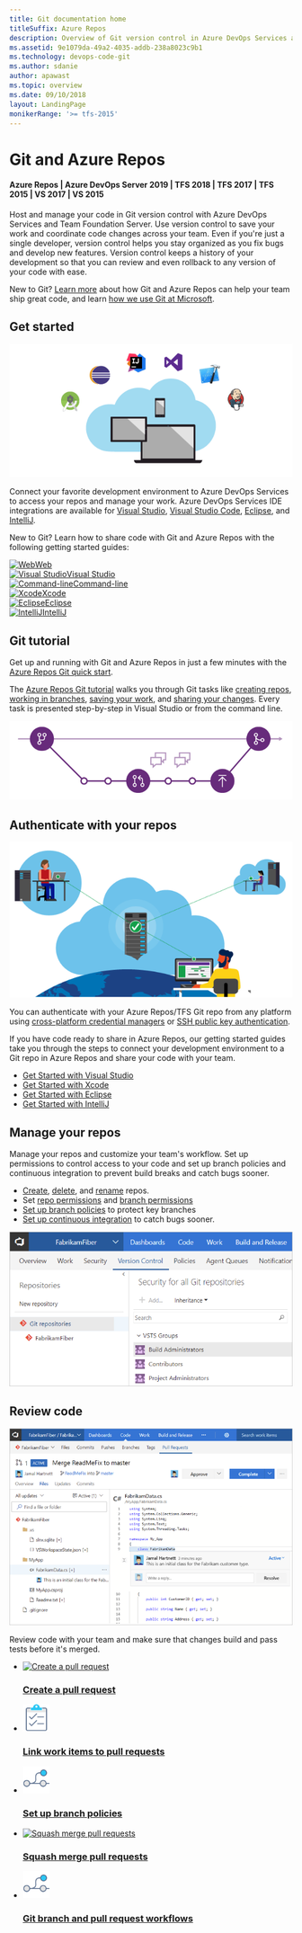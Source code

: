```yaml
---
title: Git documentation home
titleSuffix: Azure Repos 
description: Overview of Git version control in Azure DevOps Services and Team Foundation Server
ms.assetid: 9e1079da-49a2-4035-addb-238a8023c9b1
ms.technology: devops-code-git 
ms.author: sdanie
author: apawast
ms.topic: overview
ms.date: 09/10/2018
layout: LandingPage
monikerRange: '>= tfs-2015'
---
```



# Git and Azure Repos

#### Azure Repos | Azure DevOps Server 2019 | TFS 2018 | TFS 2017 | TFS 2015 | VS 2017 | VS 2015

Host and manage your code in Git version control with Azure DevOps Services and Team Foundation Server. Use version control to save your work and coordinate code changes across your team. Even if you're just a single developer, version control helps you stay organized as you fix bugs and develop new features. Version control keeps a history of your development so that you can review and even rollback to any version of your code with ease.

New to Git? [Learn more](/azure/devops/learn/git/learn-git-with-team-services) about how Git and Azure Repos can help your team ship great code, and learn [how we use Git at Microsoft](/azure/devops/learn/devops-at-microsoft/use-git-microsoft).

## Get started

<div class="row">
<div class="col-sm-6 col-md-6">
<img src="media/overview/get-started-favorite-ide.png" alt="Use your favorite IDE with Azure Repos and Git"/>
</div>
<div class="col-sm-6 col-md-6">

<p>Connect your favorite development environment to Azure DevOps Services to access your repos and manage your work.
Azure DevOps Services IDE integrations are available for <a href="../../organizations/accounts/set-up-vs.md" data-raw-source="[Visual Studio](../../organizations/accounts/set-up-vs.md)">Visual Studio</a>, 
<a href="https://marketplace.visualstudio.com/items?itemName=ms-vsts.team" data-raw-source="[Visual Studio Code](https://marketplace.visualstudio.com/items?itemName=ms-vsts.team)">Visual Studio Code</a>, <a href="/azure/devops/java/download-eclipse-plug-in" data-raw-source="[Eclipse](/azure/devops/java/download-eclipse-plug-in)">Eclipse</a>, 
and <a href="/azure/devops/java/download-intellij-plug-in" data-raw-source="[IntelliJ](/azure/devops/java/download-intellij-plug-in)">IntelliJ</a>.</p>


<p>New to Git? Learn how to share code with Git and Azure Repos with the following getting started guides:</p>
</div>
</div>

<!--- All images are Placeholder --> 
<!-- Converting to icon48 format, this gets cleaner in YAML -->
<div class="ico48Case halfStack"><div class="ico48Link"><a href="create-new-repo.md"><img width="48" height="48" alt="Web" src="https://docs.microsoft.com/media/common/i_web.svg"><span>Web</span></a></div><div class="ico48Link"><a href="share-your-code-in-git-vs-2017.md"><img width="48" height="48" alt="Visual Studio" src="https://docs.microsoft.com/media/logos/logo_visual-studio.svg"><span>Visual Studio</span></a></div><div class="ico48Link"><a href="share-your-code-in-git-cmdline.md"><img width="48" height="48" alt="Command-line" src="https://docs.microsoft.com/media/common/i_cligeneric.svg"><span>Command-line</span></a></div><div class="ico48Link"><a href="share-your-code-in-git-xcode.md"><img width="48" height="48" alt="Xcode" src="https://docs.microsoft.com/media/logos/logo_xcode.svg"><span>Xcode</span></a></div><div class="ico48Link"><a href="share-your-code-in-git-eclipse.md"><img width="48" height="48" alt="Eclipse" src="https://docs.microsoft.com/media/logos/logo_eclipse.svg"><span>Eclipse</span></a></div>

<div class="ico48Link"><a href="create-repo-intellij.md"><img width="48" height="48" alt="IntelliJ" src="https://docs.microsoft.com/media/logos/logo_intellij.svg"><span>IntelliJ</span></a></div>

</div>

## Git tutorial

<div class="row">
<div class="col-sm-6 col-md-6">
<p>Get up and running with Git and Azure Repos in just a few minutes with the <a href="gitquickstart.md" data-raw-source="[Azure Repos Git quick start](gitquickstart.md)">Azure Repos Git quick start</a>.</p>

<p>The <a href="gitworkflow.md" data-raw-source="[Azure Repos Git tutorial](gitworkflow.md)">Azure Repos Git tutorial</a> walks you through Git tasks like <a href="creatingrepo.md" data-raw-source="[creating repos](creatingrepo.md)">creating repos</a>, <a href="branches.md" data-raw-source="[working in branches](branches.md)">working in branches</a>, <a href="commits.md" data-raw-source="[saving your work](commits.md)">saving your work</a>, and <a href="pushing.md" data-raw-source="[sharing your changes](pushing.md)">sharing your changes</a>. 
Every task is presented step-by-step in Visual Studio or from the command line.</p>
</div>
<div class="col-sm-6 col-md-6">
<img src="media/gitworkflow.png" alt="Azure Repos Git tutorial workflow"/>

</div>
</div>   

## Authenticate with your repos

<div class="row">
<div class="col-sm-6 col-md-6">

<img src="media/overview/IC839946.png" alt="Connect to Azure DevOps Services from anywhere"/><br/>
</div>

<div class="col-sm-6 col-md-6"> 

<p>You can authenticate with your Azure Repos/TFS Git repo from any platform using <a href="set-up-credential-managers.md" data-raw-source="[cross-platform credential managers](set-up-credential-managers.md)">cross-platform credential managers</a> or <a href="use-ssh-keys-to-authenticate.md" data-raw-source="[SSH public key authentication](use-ssh-keys-to-authenticate.md)">SSH public key authentication</a>.</p>

<p>If you have code ready to share in Azure Repos, our getting started guides take you through the steps to connect your development environment to a Git repo in Azure Repos and share your code with your team.</p>

<ul>
<li><a href="share-your-code-in-git-vs.md" data-raw-source="[Get Started with Visual Studio](share-your-code-in-git-vs.md)">Get Started with Visual Studio</a></li>
<li><a href="share-your-code-in-git-xcode.md" data-raw-source="[Get Started with Xcode](share-your-code-in-git-xcode.md)">Get Started with Xcode</a></li>
<li><a href="share-your-code-in-git-eclipse.md" data-raw-source="[Get Started with Eclipse](share-your-code-in-git-eclipse.md)">Get Started with Eclipse</a></li>
<li><a href="create-repo-intellij.md" data-raw-source="[Get Started with IntelliJ](create-repo-intellij.md)">Get Started with IntelliJ</a></li>
</ul>

</div>
</div>

## Manage your repos

<div class="row">
<div class="col-sm-6 col-md-6"> 
<p>Manage your repos and customize your team&#39;s workflow. Set up permissions to control access to your code and set up branch policies and continuous integration to prevent build breaks and catch bugs sooner.</p>

<ul>
<li><a href="create-new-repo.md" data-raw-source="[Create](create-new-repo.md)">Create</a>, <a href="delete-existing-repo.md" data-raw-source="[delete](delete-existing-repo.md)">delete</a>, and <a href="repo-rename.md" data-raw-source="[rename](repo-rename.md)">rename</a> repos.</li>
<li>Set <a href="../../organizations/security/permissions.md" data-raw-source="[repo permissions](../../organizations/security/permissions.md)">repo permissions</a> and <a href="branch-permissions.md" data-raw-source="[branch permissions](branch-permissions.md)">branch permissions</a></li>
<li><a href="branch-policies.md" data-raw-source="[Set up branch policies](branch-policies.md)">Set up branch policies</a> to protect key branches</li>
<li><a href="../../pipelines/build/triggers.md#ci-triggers" data-raw-source="[Set up continuous integration](../../pipelines/build/triggers.md#ci-triggers)">Set up continuous integration</a> to catch bugs sooner.</li>
</ul>

</div>
<div class="col-sm-6 col-md-6">

![Manage your code and repos from the web](media/overview/git-repos.png)

</div>
</div>

## Review code

<div class="row">
<div class="col-sm-6 col-md-6">

![Review code with pull requests in Azure DevOps Services and TFS](media/overview/pull-request.png)

</div>
<div class="col-sm-6 col-md-6"> 

<p>Review code with your team and make sure that changes build and pass tests before it&#39;s merged.</p>

<ul class="panelContent cardsFTitle">
    <li>
        <a href="pull-requests.md">
        <div class="cardSize">
            <div class="cardPadding">
                <div class="card">
                    <div class="cardImageOuter">
                        <div class="cardImage">
                            <img width="48" height="48" alt="Create a pull request" src="https://docs.microsoft.com/media/common/i_pull-request.svg" />
                        </div>
                    </div>
                    <div class="cardText">
                        <h3>Create a pull request</h3>
                    </div>
                </div>
            </div>
        </div>
        </a>
    </li>
    <li>
        <a href="pull-requests.md#link-work-items">
        <div class="cardSize">
            <div class="cardPadding">
                <div class="card">
                    <div class="cardImageOuter">
                        <div class="cardImage">
                            <img width="48" height="48" alt="Link work items to pull requests" src="../../media/index/i_tasks.svg" />
                        </div>
                    </div>
                    <div class="cardText">
                        <h3>Link work items to pull requests</h3>
                    </div>
                </div>
            </div>
        </div>
        </a>
    </li>
    <li>
        <a href="branch-policies.md#build-validation">
        <div class="cardSize">
            <div class="cardPadding">
                <div class="card">
                    <div class="cardImageOuter">
                        <div class="cardImage">
                            <img width="48" height="48" alt="Set up branch policies" src="../../media/index/i_branch-policies.svg" />
                        </div>
                    </div>
                    <div class="cardText">
                        <h3>Set up branch policies</h3>
                    </div>
                </div>
            </div>
        </div>
        </a>
    </li>
    <li>
        <a href="merging-with-squash.md">
        <div class="cardSize">
            <div class="cardPadding">
                <div class="card">
                    <div class="cardImageOuter">
                        <div class="cardImage">
                            <img width="48" height="48" alt="Squash merge pull requests" src="https://docs.microsoft.com/media/common/i_pull-request.svg" />
                        </div>
                    </div>
                    <div class="cardText">
                        <h3>Squash merge pull requests</h3>
                    </div>
                </div>
            </div>
        </div>
        </a>
    </li>
    <li>
        <a href="git-branching-guidance.md">
        <div class="cardSize">
            <div class="cardPadding">
                <div class="card">
                    <div class="cardImageOuter">
                        <div class="cardImage">
                            <img width="48" height="48" alt="Git branch and pull request workflows" src="../../media/index/i_branch-policies.svg" />
                        </div>
                    </div>
                    <div class="cardText">
                        <h3>Git branch and pull request workflows</h3>
                    </div>
                </div>
            </div>
        </div>
        </a>
    </li>
</ul>

</div>
</div>

